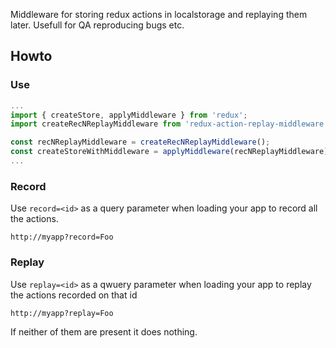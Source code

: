 
Middleware for storing redux actions in localstorage and replaying them later. Usefull for QA reproducing bugs etc.

## Howto

### Use
```js
...
import { createStore, applyMiddleware } from 'redux';
import createRecNReplayMiddleware from 'redux-action-replay-middleware';

const recNReplayMiddleware = createRecNReplayMiddleware();
const createStoreWithMiddleware = applyMiddleware(recNReplayMiddleware)(createStore);
...

```

### Record
Use ```record=<id>``` as a query parameter when loading your app to record all the actions.
```
http://myapp?record=Foo
```

### Replay
Use ```replay=<id>``` as a qwuery parameter when loading your app to replay the actions recorded on that id
```
http://myapp?replay=Foo
```

If neither of them are present it does nothing.
